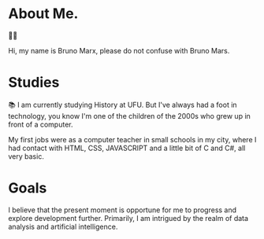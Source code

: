 
# About Me.

🐱‍👤

Hi, my name is Bruno Marx, please do not confuse with Bruno Mars. 

# Studies

📚  I am currently studying History at UFU. But I've always had a foot in technology, you know I'm one of the children of the 2000s who grew up in front of a computer.

My first jobs were as a computer teacher in small schools in my city, where I had contact with HTML, CSS, JAVASCRIPT and a little bit of C and C#, all very basic.

# Goals

I believe that the present moment is opportune for me to progress and explore development further. Primarily, I am intrigued by the realm of data analysis and artificial intelligence.

